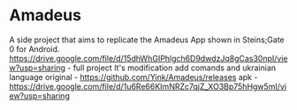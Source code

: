 # Amadeus
A side project that aims to replicate the Amadeus App shown in Steins;Gate 0 for Android.
https://drive.google.com/file/d/15dhWhGIPhlgch6D9dwdzJq8gCas30npI/view?usp=sharing - full project
It's modification add comands and ukrainian language
original - https://github.com/Yink/Amadeus/releases 
apk - https://drive.google.com/file/d/1u6Re66KImNRZc7qjZ_XO3Bp75hHgw5mI/view?usp=sharing
